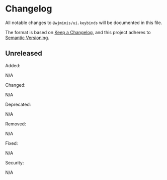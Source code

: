 # Changelog

All notable changes to `@wjminis/ui.keybinds` will be documented in this file.

The format is based on [Keep a Changelog](https://keepachangelog.com/en/1.0.0/),
and this project adheres to [Semantic Versioning](https://semver.org/spec/v2.0.0.html).

## Unreleased

Added:

N/A

Changed:

N/A

Deprecated:

N/A

Removed:

N/A

Fixed:

N/A

Security:

N/A
